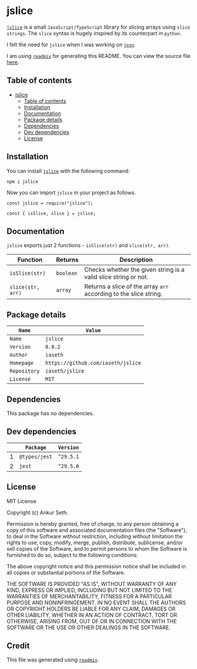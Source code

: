 
# jslice
[`jslice`](https://www.npmjs.com/package/jslice) is a small `JavaScript/TypeScript` library for slicing arrays using `slice strings`.
The `slice` syntax is hugely inspired by its counterpart in `python`.

I felt the need for `jslice` when I was working on [`josn`](https://github.com/iaseth/josn).

I am using [`readmix`](https://github.com/iaseth/readmix) for generating this README.
You can view the source file [here](https://github.com/iaseth/jslice/blob/master/README.md.rx).


## Table of contents
* [jslice](#jslice)
    * [Table of contents](#table-of-contents)
    * [Installation](#installation)
    * [Documentation](#documentation)
    * [Package details](#package-details)
    * [Dependencies](#dependencies)
    * [Dev dependencies](#dev-dependencies)
    * [License](#license)


## Installation
You can install [`jslice`](https://www.npmjs.com/package/jslice) with the following command:
```
npm i jslice
```
Now you can import `jslice` in your project as follows.
```
const jslice = require("jslice");
```
```
const { isSlice, slice } = jslice;
```


## Documentation
`jslice` exports just 2 functions - `isSlice(str)` and `slice(str, arr)`.

| Function          | Returns   | Description                                                       |
| ----------------- | --------- | ----------------------------------------------------------------- |
| `isSlice(str)`    | `boolean` | Checks whether the given string is a valid slice string or not.   |
| `slice(str, arr)` | `array`   | Returns a slice of the array `arr` according to the slice string. |


## Package details
| `Name`       | `Value`                            |
| ------------ | ---------------------------------- |
| `Name`       | `jslice`                           |
| `Version`    | `0.8.2`                            |
| `Author`     | `iaseth`                           |
| `Homepage`   | `https://github.com/iaseth/jslice` |
| `Repository` | `iaseth/jslice`                    |
| `License`    | `MIT`                              |



## Dependencies
This package has no dependencies.


## Dev dependencies
|     | `Package`     | `Version`   |
| --- | ------------- | ----------- |
| 1   | `@types/jest` | `^29.5.1`   |
| 2   | `jest`        | `^29.5.0`   |



## License
MIT License

Copyright (c) Ankur Seth.

Permission is hereby granted, free of charge, to any person obtaining a copy
of this software and associated documentation files (the "Software"), to deal
in the Software without restriction, including without limitation the rights
to use, copy, modify, merge, publish, distribute, sublicense, and/or sell
copies of the Software, and to permit persons to whom the Software is
furnished to do so, subject to the following conditions:

The above copyright notice and this permission notice shall be included in all
copies or substantial portions of the Software.

THE SOFTWARE IS PROVIDED "AS IS", WITHOUT WARRANTY OF ANY KIND, EXPRESS OR
IMPLIED, INCLUDING BUT NOT LIMITED TO THE WARRANTIES OF MERCHANTABILITY,
FITNESS FOR A PARTICULAR PURPOSE AND NONINFRINGEMENT. IN NO EVENT SHALL THE
AUTHORS OR COPYRIGHT HOLDERS BE LIABLE FOR ANY CLAIM, DAMAGES OR OTHER
LIABILITY, WHETHER IN AN ACTION OF CONTRACT, TORT OR OTHERWISE, ARISING FROM,
OUT OF OR IN CONNECTION WITH THE SOFTWARE OR THE USE OR OTHER DEALINGS IN THE
SOFTWARE.


## Credit

This file was generated using [`readmix`](https://github.com/iaseth/readmix).


